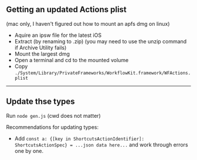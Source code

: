 ## Getting an updated Actions plist

(mac only, I haven't figured out how to mount an apfs dmg on linux)

-   Aquire an ipsw file for the latest iOS
-   Extract (by renaming to .zip) (you may need to use the unzip command if
    Archive Utility fails)
-   Mount the largest dmg
-   Open a terminal and cd to the mounted volume
-   Copy
    `./System/Library/PrivateFrameworks/WorkflowKit.framework/WFActions.plist`

---

## Update thse types

Run `node gen.js` (cwd does not matter)

Recommendations for updating types:

-   Add
    `const a: {[key in ShortcutsActionIdentifier]: ShortcutsActionSpec} = ...json data here...`
    and work through errors one by one.
